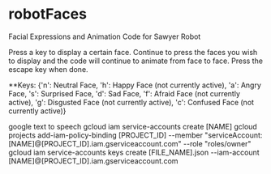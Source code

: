 # robotFaces
Facial Expressions and Animation Code for Sawyer Robot

Press a key to display a certain face. Continue to press the faces you wish to display and the code will continue to animate from face to face. Press the escape key when done.

**Keys:
  {'n': Neutral Face, 
  'h': Happy Face (not currently active), 
  'a': Angry Face, 
  's': Surprised Face, 
  'd': Sad Face, 
  'f': Afraid Face (not currently active), 
  'g': Disgusted Face (not currently active), 
  'c': Confused Face (not currently active)}


google text to speech
gcloud iam service-accounts create [NAME]
gcloud projects add-iam-policy-binding [PROJECT_ID] --member "serviceAccount:[NAME]@[PROJECT_ID].iam.gserviceaccount.com" --role "roles/owner"
gcloud iam service-accounts keys create [FILE_NAME].json --iam-account [NAME]@[PROJECT_ID].iam.gserviceaccount.com